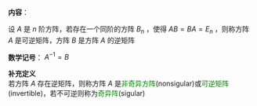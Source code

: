 **内容**：    
    
设 $A$ 是 $n$ 阶方阵，若存在一个同阶的方阵 $B_n$ ，使得 $AB=BA=E_n$ ，则称方阵 $A$ 是可逆矩阵，方阵 $B$ 是方阵 $A$ 的逆矩阵    
    
**数学记号**： $A^{-1}=B$     
    
**补充定义**    
若方阵 $A$ 存在逆矩阵，则称方阵 $A$ 是<font color=green>非奇异方阵</font>(nonsigular)或<font color=green>可逆矩阵</font>(invertible)，若不可逆则称为<font color=green>奇异阵</font>(sigular)    
